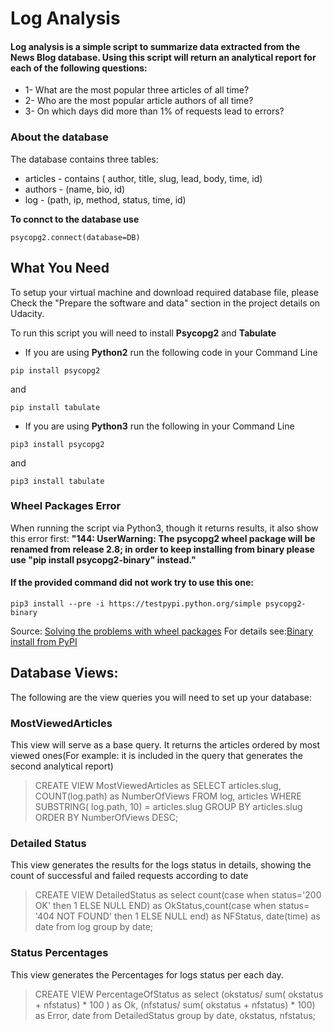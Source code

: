 # Log Analysis

#### Log analysis is a simple script to summarize data extracted from the News Blog database. Using this script will return an analytical report for each of the following questions:

* 1- What are the most popular three articles of all time?
* 2- Who are the most popular article authors of all time?
* 3- On which days did more than 1% of requests lead to errors?

### About the database
The database contains three tables:
* articles - contains ( author, title, slug, lead, body, time, id)
* authors - (name, bio, id)
* log - (path, ip, method, status, time, id)

**To connct to the database use**
```
psycopg2.connect(database=DB)
```

## What You Need
To setup your virtual machine and download required database file, please Check the "Prepare the software and data" section in the project details on Udacity.

To run this script you will need to install **Psycopg2** and **Tabulate**

* If you are using **Python2** run the following code in your Command Line

```
pip install psycopg2
```

and

```
pip install tabulate
```

* If you are using **Python3** run the following in your Command Line

```
pip3 install psycopg2
```

and

```
pip3 install tabulate
```
### Wheel Packages Error
When running the script via Python3, though it returns results, it also show this error first:
**"144: UserWarning: The psycopg2 wheel package will be renamed from release 2.8; in order to keep installing from binary please use "pip install psycopg2-binary" instead."**

#### If the provided command did not work try to use this one:
```
pip3 install --pre -i https://testpypi.python.org/simple psycopg2-binary
```
Source: [Solving the problems with wheel packages](https://www.postgresql.org/message-id/CA%2Bmi_8bd6kJHLTGkuyHSnqcgDrJ1uHgQWvXCKQFD3tPQBUa2Bw%40mail.gmail.com)
For details see:[Binary install from PyPI](http://initd.org/psycopg/docs/install.html#binary-install-from-pypi)

## Database Views:
The following are the view queries you will need to set up your database:

### MostViewedArticles
This view will serve as a base query. It returns the articles ordered by most viewed ones(For example: it is included in the query that generates the second analytical report)

> CREATE VIEW MostViewedArticles as SELECT articles.slug, COUNT(log.path) as NumberOfViews FROM log, articles WHERE SUBSTRING( log.path, 10) = articles.slug GROUP BY articles.slug ORDER BY NumberOfViews DESC;


### Detailed Status
This view generates the results for the logs status in details, showing the count of successful and failed  requests according to date
> CREATE VIEW DetailedStatus as  select count(case when status='200 OK' then 1 ELSE NULL END) as OkStatus,count(case when status= '404 NOT FOUND' then 1 ELSE NULL end) as NFStatus, date(time) as date from log group by date;


### Status Percentages
This view generates the Percentages for logs status per each day.
> CREATE VIEW PercentageOfStatus as select (okstatus/ sum( okstatus + nfstatus) * 100 ) as Ok, (nfstatus/ sum( okstatus + nfstatus) * 100) as Error, date from DetailedStatus group by date, okstatus, nfstatus;
